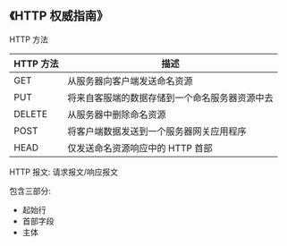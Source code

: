 ## 《HTTP 权威指南》



HTTP 方法

| HTTP 方法 | 描述                                           |
| --------- | ---------------------------------------------- |
| GET       | 从服务器向客户端发送命名资源                   |
| PUT       | 将来自客服端的数据存储到一个命名服务器资源中去 |
| DELETE    | 从服务器中删除命名资源                         |
| POST      | 将客户端数据发送到一个服务器网关应用程序       |
| HEAD      | 仅发送命名资源响应中的 HTTP 首部               |



HTTP 报文: 请求报文/响应报文

包含三部分:

* 起始行
* 首部字段
* 主体